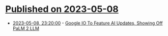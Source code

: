 # [Published on 2023-05-08](index.md)

* [2023-05-08, 23:20:00](https://tech.slashdot.org/story/23/05/08/2132217/google-io-to-feature-ai-updates-showing-off-palm-2-llm?utm_source=rss1.0mainlinkanon&utm_medium=feed) - [Google IO To Feature AI Updates, Showing Off PaLM 2 LLM](https://tech.slashdot.org/story/23/05/08/2132217/google-io-to-feature-ai-updates-showing-off-palm-2-llm?utm_source=rss1.0mainlinkanon&utm_medium=feed)
